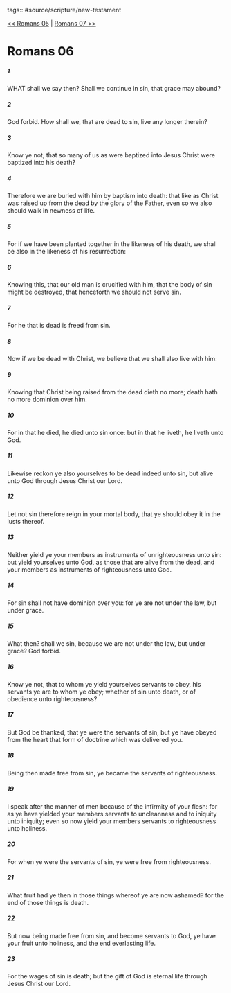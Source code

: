 tags:: #source/scripture/new-testament

[<< Romans 05](/new-testament/06_Romans/Romans_05.md) | [Romans 07 >>](/new-testament/06_Romans/Romans_07.md)

# Romans 06

##### 1

WHAT shall we say then? Shall we continue in sin, that grace may abound?

##### 2

God forbid. How shall we, that are dead to sin, live any longer therein?

##### 3

Know ye not, that so many of us as were baptized into Jesus Christ were baptized into his death?

##### 4

Therefore we are buried with him by baptism into death: that like as Christ was raised up from the dead by the glory of the Father, even so we also should walk in newness of life.

##### 5

For if we have been planted together in the likeness of his death, we shall be also in the likeness of his resurrection:

##### 6

Knowing this, that our old man is crucified with him, that the body of sin might be destroyed, that henceforth we should not serve sin.

##### 7

For he that is dead is freed from sin.

##### 8

Now if we be dead with Christ, we believe that we shall also live with him:

##### 9

Knowing that Christ being raised from the dead dieth no more; death hath no more dominion over him.

##### 10

For in that he died, he died unto sin once: but in that he liveth, he liveth unto God.

##### 11

Likewise reckon ye also yourselves to be dead indeed unto sin, but alive unto God through Jesus Christ our Lord.

##### 12

Let not sin therefore reign in your mortal body, that ye should obey it in the lusts thereof.

##### 13

Neither yield ye your members as instruments of unrighteousness unto sin: but yield yourselves unto God, as those that are alive from the dead, and your members as instruments of righteousness unto God.

##### 14

For sin shall not have dominion over you: for ye are not under the law, but under grace.

##### 15

What then? shall we sin, because we are not under the law, but under grace? God forbid.

##### 16

Know ye not, that to whom ye yield yourselves servants to obey, his servants ye are to whom ye obey; whether of sin unto death, or of obedience unto righteousness?

##### 17

But God be thanked, that ye were the servants of sin, but ye have obeyed from the heart that form of doctrine which was delivered you.

##### 18

Being then made free from sin, ye became the servants of righteousness.

##### 19

I speak after the manner of men because of the infirmity of your flesh: for as ye have yielded your members servants to uncleanness and to iniquity unto iniquity; even so now yield your members servants to righteousness unto holiness.

##### 20

For when ye were the servants of sin, ye were free from righteousness.

##### 21

What fruit had ye then in those things whereof ye are now ashamed? for the end of those things is death.

##### 22

But now being made free from sin, and become servants to God, ye have your fruit unto holiness, and the end everlasting life.

##### 23

For the wages of sin is death; but the gift of God is eternal life through Jesus Christ our Lord.
